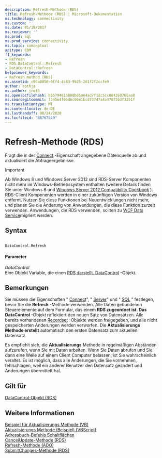 ```yaml
---
description: Refresh-Methode (RDS)
title: Refresh-Methode (RDS) | Microsoft-Dokumentation
ms.technology: connectivity
ms.custom: ''
ms.date: 01/19/2017
ms.reviewer: ''
ms.prod: sql
ms.prod_service: connectivity
ms.topic: conceptual
apitype: COM
f1_keywords:
- Refresh
- RDS.DataControl::Refresh
- DataControl::Refresh
helpviewer_keywords:
- Refresh method [RDS]
ms.assetid: c90a8050-0ff4-4c83-9925-261f2f2ccfe9
author: rothja
ms.author: jroth
ms.openlocfilehash: b55794815808b65ae4ad7f1dc5cc684360766aa8
ms.sourcegitcommit: 7345e4f05d6c06e1bcd73747a4a47873b3f3251f
ms.translationtype: MT
ms.contentlocale: de-DE
ms.lasthandoff: 08/24/2020
ms.locfileid: "88767549"
---
```

# <a name="refresh-method-rds"></a>Refresh-Methode (RDS)
Fragt die in der [Connect](./connect-property-rds.md) -Eigenschaft angegebene Datenquelle ab und aktualisiert die Abfrageergebnisse.  
  
> [!IMPORTANT]
>  Ab Windows 8 und Windows Server 2012 sind RDS-Server Komponenten nicht mehr im Windows-Betriebssystem enthalten (weitere Details finden Sie unter Windows 8 und [Windows Server 2012 Compatibility Cookbook](https://www.microsoft.com/download/details.aspx?id=27416) ). RDS-Client Komponenten werden in einer zukünftigen Version von Windows entfernt. Nutzen Sie diese Funktionen bei Neuentwicklungen nicht mehr, und planen Sie die Änderung von Anwendungen, die diese Funktion zurzeit verwenden. Anwendungen, die RDS verwenden, sollten zu [WCF Data Service](https://go.microsoft.com/fwlink/?LinkId=199565)migriert werden.  
  
## <a name="syntax"></a>Syntax  
  
```  
  
DataControl.Refresh  
```  
  
#### <a name="parameters"></a>Parameter  
 *DataControl*  
 Eine Objekt Variable, die einen [RDS darstellt. DataControl](./datacontrol-object-rds.md) -Objekt.  
  
## <a name="remarks"></a>Bemerkungen  
 Sie müssen die Eigenschaften " [Connect](./connect-property-rds.md)", " [Server](./server-property-rds.md)" und " [SQL](./sql-property.md) " festlegen, bevor Sie die **Refresh** -Methode verwenden. Alle Daten gebundenen Steuerelemente auf dem Formular, das einem **RDS zugeordnet ist. Das DataControl** -Objekt reflektiert den neuen Satz von Datensätzen. Alle bereits vorhandenen [Recordset](../ado-api/recordset-object-ado.md) -Objekte werden freigegeben, und alle nicht gespeicherten Änderungen werden verworfen. Die **Aktualisierungs Methode erstellt** automatisch den ersten Datensatz zum aktuellen Datensatz.  
  
 Es empfiehlt sich, die **Aktualisierungs** Methode in regelmäßigen Abständen aufzurufen, wenn Sie mit Daten arbeiten. Wenn Sie Daten abrufen und Sie dann eine Weile auf einem Client Computer belassen, ist Sie wahrscheinlich veraltet. Es ist möglich, dass alle Änderungen, die Sie vornehmen, fehlschlagen, weil ein anderer Benutzer den Datensatz geändert und Änderungen übermittelt hat.  
  
## <a name="applies-to"></a>Gilt für  
 [DataControl-Objekt (RDS)](./datacontrol-object-rds.md)  
  
## <a name="see-also"></a>Weitere Informationen  
 [Beispiel für Aktualisierungs Methode (VB)](../ado-api/refresh-method-example-vb.md)   
 [Aktualisierungs Methode (Beispiel) (VBScript)](./refresh-method-example-vbscript.md)   
 [Adressbuch-Befehls Schaltflächen](../../guide/remote-data-service/address-book-command-buttons.md)   
 [CancelUpdate-Methode (RDS)](./cancelupdate-method-rds.md)   
 [Refresh-Methode (ADO)](../ado-api/refresh-method-ado.md)   
 [SubmitChanges-Methode (RDS)](./submitchanges-method-rds.md)